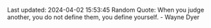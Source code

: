 Last updated: 2024-04-02 15:53:45
Random Quote: When you judge another, you do not define them, you define yourself. - Wayne Dyer